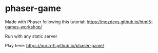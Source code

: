 # phaser-game

Made with Phaser following this tutorial: https://mozdevs.github.io/html5-games-workshop/

Run with any static server

Play here: https://nuria-fl.github.io/phaser-game/
